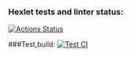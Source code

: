 ### Hexlet tests and linter status:
[![Actions Status](https://github.com/aevdokimov89/devops-for-programmers-project-lvl1/workflows/hexlet-check/badge.svg)](https://github.com/aevdokimov89/devops-for-programmers-project-lvl1/actions)

###Test,build:
[![Test CI](https://github.com/aevdokimov89/devops-for-programmers-project-lvl1/actions/workflows/push.yml/badge.svg)](https://github.com/aevdokimov89/devops-for-programmers-project-lvl1/actions/workflows/push.yml)
